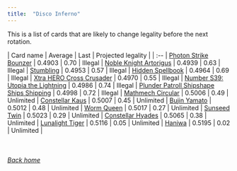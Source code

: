 ```yaml
---
title:  "Disco Inferno"
---
```


This is a list of cards that are likely to change legality before the next rotation.

| Card name | Average | Last | Projected legality |
| :-- |
[Photon Strike Bounzer](https://db.ygoprodeck.com/card/?search=Photon%20Strike%20Bounzer) | 0.4903 | 0.70 | Illegal |
[Noble Knight Artorigus](https://db.ygoprodeck.com/card/?search=Noble%20Knight%20Artorigus) | 0.4939 | 0.63 | Illegal |
[Stumbling](https://db.ygoprodeck.com/card/?search=Stumbling) | 0.4953 | 0.57 | Illegal |
[Hidden Spellbook](https://db.ygoprodeck.com/card/?search=Hidden%20Spellbook) | 0.4964 | 0.69 | Illegal |
[Xtra HERO Cross Crusader](https://db.ygoprodeck.com/card/?search=Xtra%20HERO%20Cross%20Crusader) | 0.4970 | 0.55 | Illegal |
[Number S39: Utopia the Lightning](https://db.ygoprodeck.com/card/?search=Number%20S39:%20Utopia%20the%20Lightning) | 0.4986 | 0.74 | Illegal |
[Plunder Patroll Shipshape Ships Shipping](https://db.ygoprodeck.com/card/?search=Plunder%20Patroll%20Shipshape%20Ships%20Shipping) | 0.4998 | 0.72 | Illegal |
[Mathmech Circular](https://db.ygoprodeck.com/card/?search=Mathmech%20Circular) | 0.5006 | 0.49 | Unlimited |
[Constellar Kaus](https://db.ygoprodeck.com/card/?search=Constellar%20Kaus) | 0.5007 | 0.45 | Unlimited |
[Bujin Yamato](https://db.ygoprodeck.com/card/?search=Bujin%20Yamato) | 0.5012 | 0.48 | Unlimited |
[Worm Queen](https://db.ygoprodeck.com/card/?search=Worm%20Queen) | 0.5017 | 0.27 | Unlimited |
[Sunseed Twin](https://db.ygoprodeck.com/card/?search=Sunseed%20Twin) | 0.5023 | 0.29 | Unlimited |
[Constellar Hyades](https://db.ygoprodeck.com/card/?search=Constellar%20Hyades) | 0.5065 | 0.38 | Unlimited |
[Lunalight Tiger](https://db.ygoprodeck.com/card/?search=Lunalight%20Tiger) | 0.5116 | 0.05 | Unlimited |
[Haniwa](https://db.ygoprodeck.com/card/?search=Haniwa) | 0.5195 | 0.02 | Unlimited |

<br>

###### [Back home](index)